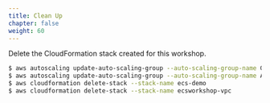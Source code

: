 ```yaml
---
title: Clean Up
chapter: false
weight: 60
---
```


Delete the CloudFormation stack created for this workshop.

```bash
$ aws autoscaling update-auto-scaling-group --auto-scaling-group-name GpuECSAutoScalingGroup --no-new-instances-protected-from-scale-in
$ aws autoscaling update-auto-scaling-group --auto-scaling-group-name ArmECSAutoScalingGroup --no-new-instances-protected-from-scale-in
$ aws cloudformation delete-stack --stack-name ecs-demo
$ aws cloudformation delete-stack --stack-name ecsworkshop-vpc
```